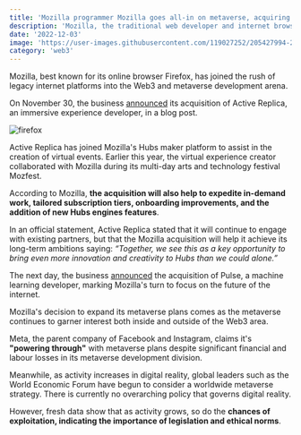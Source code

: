 ```yaml
---
title: 'Mozilla programmer Mozilla goes all-in on metaverse, acquiring Active Replica'
description: 'Mozilla, the traditional web developer and internet browser, announced the purchase of Active Replica as part of its Hubs creative ecosystem to improve digital experiences.'
date: '2022-12-03'
image: 'https://user-images.githubusercontent.com/119027252/205427994-28a0f915-907b-4ee3-98ee-b42e2bc2d2b9.jpg'
category: 'web3'
---
```


Mozilla, best known for its online browser Firefox, has joined the rush of legacy internet platforms into the Web3 and metaverse development arena.

On November 30, the business [announced](https://hubs.mozilla.com/labs/welcome-active-replica/) its acquisition of Active Replica, an immersive experience developer, in a blog post.

![firefox](https://user-images.githubusercontent.com/119027252/205427828-7d12045e-90cf-412c-aae2-1de3a69e868c.jpg)

Active Replica has joined Mozilla's Hubs maker platform to assist in the creation of virtual events. Earlier this year, the virtual experience creator collaborated with Mozilla during its multi-day arts and technology festival Mozfest.

According to Mozilla, **the acquisition will also help to expedite in-demand work, tailored subscription tiers, onboarding improvements, and the addition of new Hubs engines features**.

In an official statement, Active Replica stated that it will continue to engage with existing partners, but that the Mozilla acquisition will help it achieve its long-term ambitions saying:
*“Together, we see this as a key opportunity to bring even more innovation and creativity to Hubs than we could alone.”*

The next day, the business [announced](https://blog.mozilla.org/en/mozilla/pulse-joins-the-mozilla-family/) the acquisition of Pulse, a machine learning developer, marking Mozilla's turn to focus on the future of the internet.

Mozilla's decision to expand its metaverse plans comes as the metaverse continues to garner interest both inside and outside of the Web3 area.

Meta, the parent company of Facebook and Instagram, claims it's **"powering through"** with metaverse plans despite significant financial and labour losses in its metaverse development division.

Meanwhile, as activity increases in digital reality, global leaders such as the World Economic Forum have begun to consider a worldwide metaverse strategy. There is currently no overarching policy that governs digital reality.

However, fresh data show that as activity grows, so do the **chances of exploitation, indicating the importance of legislation and ethical norms**.

